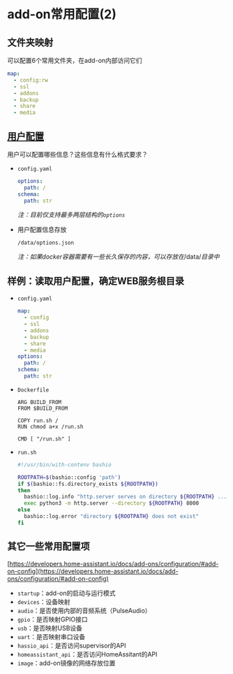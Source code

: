 # add-on常用配置(2)

## 文件夹映射

可以配置6个常用文件夹，在add-on内部访问它们

  ```yaml
  map:
    - config:rw
    - ssl
    - addons
    - backup
    - share
    - media
  ```

## [用户配置](https://developers.home-assistant.io/docs/add-ons/configuration/#options--schema)

用户可以配置哪些信息？这些信息有什么格式要求？

- `config.yaml`

  ```yaml
  options:
    path: /
  schema:
    path: str
  ```

  *注：目前仅支持最多两层结构的`options`*

- 用户配置信息存放

  `/data/options.json`

  *注：如果docker容器需要有一些长久保存的内容，可以存放在*/data/*目录中*

## 样例：读取用户配置，确定WEB服务根目录

- `config.yaml`

  ```yaml
  map:
    - config
    - ssl
    - addons
    - backup
    - share
    - media
  options:
    path: /
  schema:
    path: str
  ```

- `Dockerfile`

  ```
  ARG BUILD_FROM
  FROM $BUILD_FROM

  COPY run.sh /
  RUN chmod a+x /run.sh

  CMD [ "/run.sh" ]
  ```

- `run.sh`

  ```sh
  #!/usr/bin/with-contenv bashio

  ROOTPATH=$(bashio::config 'path')
  if $(bashio::fs.directory_exists ${ROOTPATH})
  then
    bashio::log.info "http.server serves on directory ${ROOTPATH} ..."
    exec python3 -m http.server --directory ${ROOTPATH} 8000
  else
    bashio::log.error "directory ${ROOTPATH} does not exist"
  fi
  ```

## 其它一些常用配置项

[https://developers.home-assistant.io/docs/add-ons/configuration/#add-on-config](https://developers.home-assistant.io/docs/add-ons/configuration/#add-on-config)

- `startup`：add-on的启动与运行模式
- `devices`：设备映射
- `audio`：是否使用内部的音频系统（PulseAudio）
- `gpio`：是否映射GPIO接口
- `usb`：是否映射USB设备
- `uart`：是否映射串口设备
- `hassio_api`：是否访问supervisor的API
- `homeassistant_api`：是否访问HomeAssitant的API
- `image`：add-on镜像的网络存放位置


